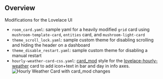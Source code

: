 ## Overview
Modifications for the Lovelace UI

+ `room_card.yaml`: sample yaml for a heavily modified `grid` card using `mushroom-template-card`, `entities` card, and `mushroom-light-card`
+ `theme_scroll_lock.yaml`: sample custom theme for disabling scrolling and hiding the header on a dashboard
+ `theme_disable_restart.yaml`: sample custom theme for disabling a manual restart
+ `hourly-weather-card-css.yaml`: [card_mod](https://github.com/thomasloven/lovelace-card-mod) style for the [lovelace-hourly-weather](https://github.com/decompil3d/lovelace-hourly-weather) card to add icon+text in bar and day in info axes.
  ![Hourly Weather Card with card_mod changes](https://github.com/iamjoshk/home-assistant-collection/blob/main/lovelace%20UI/hourly-weather-card-card-mod.png)
